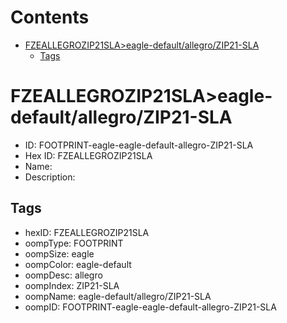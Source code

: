 



Contents
========

* [FZEALLEGROZIP21SLA>eagle-default/allegro/ZIP21-SLA](#fzeallegrozip21slaeagle-defaultallegrozip21-sla)
	* [Tags](#tags)

# FZEALLEGROZIP21SLA>eagle-default/allegro/ZIP21-SLA

- ID: FOOTPRINT-eagle-eagle-default-allegro-ZIP21-SLA
- Hex ID: FZEALLEGROZIP21SLA
- Name: 
- Description: 

## Tags

- hexID: FZEALLEGROZIP21SLA
- oompType: FOOTPRINT
- oompSize: eagle
- oompColor: eagle-default
- oompDesc: allegro
- oompIndex: ZIP21-SLA
- oompName: eagle-default/allegro/ZIP21-SLA
- oompID: FOOTPRINT-eagle-eagle-default-allegro-ZIP21-SLA
